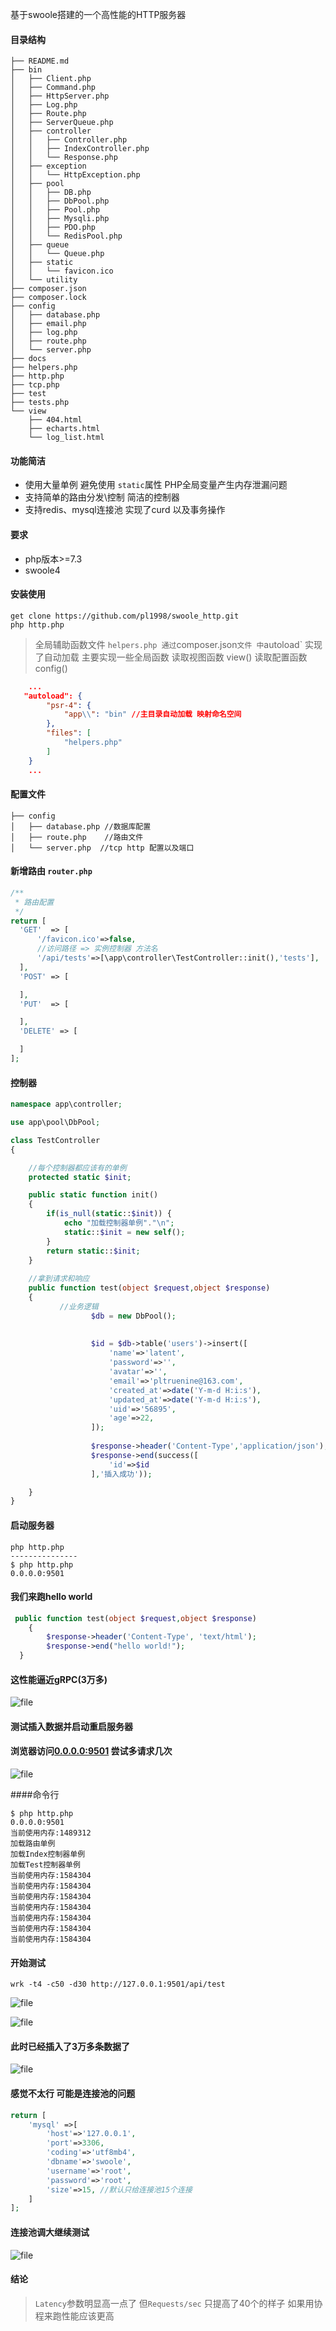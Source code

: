 基于swoole搭建的一个高性能的HTTP服务器

#### 目录结构
```shell script
├── README.md
├── bin
│   ├── Client.php
│   ├── Command.php
│   ├── HttpServer.php
│   ├── Log.php
│   ├── Route.php
│   ├── ServerQueue.php
│   ├── controller
│   │   ├── Controller.php
│   │   ├── IndexController.php
│   │   └── Response.php
│   ├── exception
│   │   └── HttpException.php
│   ├── pool
│   │   ├── DB.php
│   │   ├── DbPool.php
│   │   ├── Pool.php
│   │   ├── Mysqli.php
│   │   ├── PDO.php
│   │   └── RedisPool.php
│   ├── queue
│   │   └── Queue.php
│   ├── static
│   │   └── favicon.ico
│   └── utility
├── composer.json
├── composer.lock
├── config
│   ├── database.php
│   ├── email.php
│   ├── log.php
│   ├── route.php
│   └── server.php
├── docs
├── helpers.php
├── http.php
├── tcp.php
├── test
├── tests.php
└── view
    ├── 404.html
    ├── echarts.html
    └── log_list.html
```

#### 功能简洁
  * 使用大量单例 避免使用 `static`属性 PHP全局变量产生内存泄漏问题
  * 支持简单的路由分发\控制 简洁的控制器
  * 支持redis、mysql连接池 实现了curd 以及事务操作

#### 要求

   * php版本>=7.3
   * swoole4
   
#### 安装使用
```
get clone https://github.com/pl1998/swoole_http.git
php http.php
```   

> 全局辅助函数文件 `helpers.php 通过`composer.json`文件 中`autoload` 实现了自动加载
> 主要实现一些全局函数 读取视图函数 view()  读取配置函数 config()
```json
    ...
   "autoload": {
        "psr-4": {
            "app\\": "bin" //主目录自动加载 映射命名空间
        },
        "files": [
            "helpers.php"
        ]
    }
    ...
```

#### 配置文件
```shell script
├── config
│   ├── database.php //数据库配置
│   ├── route.php    //路由文件
│   └── server.php  //tcp http 配置以及端口
```

#### 新增路由 `router.php`

```php
/**
 * 路由配置
 */
return [
  'GET'  => [
      '/favicon.ico'=>false,
      //访问路径 => 实例控制器 方法名 
      '/api/tests'=>[\app\controller\TestController::init(),'tests'],
  ],
  'POST' => [

  ],
  'PUT'  => [

  ],
  'DELETE' => [

  ]
];

```
#### 控制器
```php
namespace app\controller;

use app\pool\DbPool;

class TestController
{

    //每个控制器都应该有的单例
    protected static $init;

    public static function init()
    {
        if(is_null(static::$init)) {
            echo "加载控制器单例"."\n";
            static::$init = new self();
        }
        return static::$init;
    }
    
    //拿到请求和响应
    public function test(object $request,object $response)
    {
           //业务逻辑
                  $db = new DbPool();
          
          
                  $id = $db->table('users')->insert([
                      'name'=>'latent',
                      'password'=>'',
                      'avatar'=>'',
                      'email'=>'pltruenine@163.com',
                      'created_at'=>date('Y-m-d H:i:s'),
                      'updated_at'=>date('Y-m-d H:i:s'),
                      'uid'=>'56895',
                      'age'=>22,
                  ]);
                 
                  $response->header('Content-Type','application/json');
                  $response->end(success([
                      'id'=>$id
                  ],'插入成功'));

    }
}
```

#### 启动服务器
```shell script
php http.php
---------------
$ php http.php 
0.0.0.0:9501
````


#### 我们来跑hello world

```php
 public function test(object $request,object $response)
    {
        $response->header('Content-Type', 'text/html');
        $response->end("hello world!");
  }
```


#### 这性能逼近gRPC(3万多)
![file](./docs/WechatIMG257.png)


#### 测试插入数据并启动重启服务器

#### 浏览器访问[0.0.0.0:9501](http://0.0.0.0:9501/api/test) 尝试多请求几次

![file](./docs/WechatIMG253.png)

####命令行
```shell script
$ php http.php
0.0.0.0:9501
当前使用内存:1489312
加载路由单例
加载Index控制器单例
加载Test控制器单例
当前使用内存:1584304
当前使用内存:1584304
当前使用内存:1584304
当前使用内存:1584304
当前使用内存:1584304
当前使用内存:1584304
当前使用内存:1584304
```
#### 开始测试
```shell script
wrk -t4 -c50 -d30 http://127.0.0.1:9501/api/test
```

![file](./docs/WechatIMG254.png)

![file](./docs/WechatIMG255.jpeg)

#### 此时已经插入了3万多条数据了

![file](./docs/WechatIMG256.png)

#### 感觉不太行 可能是连接池的问题
```php
return [
    'mysql' =>[
        'host'=>'127.0.0.1',
        'port'=>3306,
        'coding'=>'utf8mb4',
        'dbname'=>'swoole',
        'username'=>'root',
        'password'=>'root',
        'size'=>15, //默认只给连接池15个连接
    ]
];
```


#### 连接池调大继续测试

![file](./docs/WechatIMG258.png)
#### 结论
>`Latency`参数明显高一点了 但`Requests/sec` 只提高了40个的样子 如果用协程来跑性能应该更高


